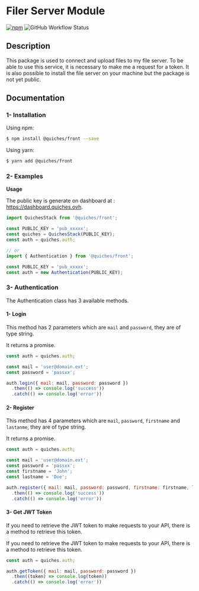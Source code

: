 # Filer Server Module

[![npm](https://img.shields.io/npm/v/@quiches/front?style=for-the-badge)](https://www.npmjs.com/package/@quiches/front)
![GitHub Workflow Status](https://img.shields.io/github/workflow/status/quiches-group/front-js-package/deploy?style=for-the-badge)

## Description

This package is used to connect and upload files to my file server. To be able to use this service,
it is necessary to make me a request for a token. It is also possible to install the file server
on your machine but the package is not yet public.


## Documentation

### 1- Installation

Using npm:
````bash
$ npm install @quiches/front --save
````

Using yarn:
````bash
$ yarn add @quiches/front
````

### 2- Examples

**Usage**

The public key is generate on dashboard at : https://dashboard.quiches.ovh.

```js
import QuichesStack from '@quiches/front';

const PUBLIC_KEY = 'pub_xxxxx';
const quiches = QuichesStack(PUBLIC_KEY);
const auth = quiches.auth;

// or
import { Authentication } from '@quiches/front';

const PUBLIC_KEY = 'pub_xxxxx';
const auth = new Authentication(PUBLIC_KEY);
```


### 3- Authentication
The Authentication class has 3 available methods.

#### 1- Login
This method has 2 parameters which are `mail` and `password`, they are of type string.

It returns a promise.

````js
const auth = quiches.auth;

const mail = 'user@domain.ext';
const password = 'passxx';

auth.login({ mail: mail, password: password })
  .then(() => console.log('success'))
  .catch(() => console.log('error'))
````

#### 2- Register
This method has 4 parameters which are `mail`, `password`, `firstname` and `lastanme`, they are of type string.

It returns a promise.

````js
const auth = quiches.auth;

const mail = 'user@domain.ext';
const password = 'passxx';
const firstname = 'John';
const lastname = 'Doe';

auth.register({ mail: mail, password: password, firstname: firstname, lastname: lastname })
  .then(() => console.log('success'))
  .catch(() => console.log('error'))
````

#### 3- Get JWT Token
If you need to retrieve the JWT token to make requests to your API, there is a method to retrieve this token.

If you need to retrieve the JWT token to make requests to your API, there is a method to retrieve this token.

````js
const auth = quiches.auth;

auth.getToken({ mail: mail, password: password })
  .then((token) => console.log(token))
  .catch(() => console.log('error'))
````
